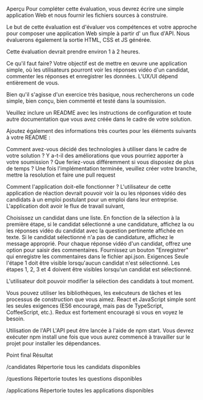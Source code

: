 
Aperçu
Pour compléter cette évaluation, vous devrez écrire une simple application Web  et nous fournir les fichiers sources à construire.

Le but de cette évaluation est d'évaluer vos compétences et votre approche pour composer une application Web simple à partir d' un flux d'API. Nous évaluerons également la sortie HTML, CSS et JS générée.

Cette évaluation devrait prendre environ 1 à 2 heures.

Ce qu'il faut faire?
Votre objectif est de mettre en œuvre une application  simple, où les utilisateurs pourront voir les réponses vidéo d'un candidat, commenter les réponses et enregistrer les données. L'UX/UI dépend entièrement de vous.

Bien qu'il s'agisse d'un exercice très basique, nous rechercherons un code simple, bien conçu, bien commenté et testé dans la soumission.

Veuillez inclure un README avec les instructions de configuration et toute autre documentation que vous avez créée dans le cadre de votre solution.

Ajoutez également des informations très courtes pour les éléments suivants à votre README :

Comment avez-vous décidé des technologies à utiliser dans le cadre de votre solution ?
Y a-t-il des améliorations que vous pourriez apporter à votre soumission ?
Que feriez-vous différemment si vous disposiez de plus de temps ?
Une fois l'implémentation terminée, veuillez créer votre branche, mettre la resolution et faire une pull request

Comment l'application doit-elle fonctionner ?
L'utilisateur de cette application de réaction devrait pouvoir voir la ou les réponses vidéo des candidats à un emploi postulant pour un emploi dans leur entreprise. L'application doit avoir le flux de travail suivant,

Choisissez un candidat dans une liste.
En fonction de la sélection à la première étape, si le candidat sélectionné a une candidature, affichez la ou les réponses vidéo du candidat avec la question pertinente affichée en texte. Si le candidat sélectionné n'a pas de candidature, affichez le message approprié.
Pour chaque réponse vidéo d'un candidat, offrez une option pour saisir des commentaires.
Fournissez un bouton "Enregistrer" qui enregistre les commentaires dans le fichier api.json.
Exigences
Seule l'étape 1 doit être visible lorsqu'aucun candidat n'est sélectionné. Les étapes 1, 2, 3 et 4 doivent être visibles lorsqu'un candidat est sélectionné.

L'utilisateur doit pouvoir modifier la sélection des candidats à tout moment.

Vous pouvez utiliser les bibliothèques, les exécuteurs de tâches et les processus de construction que vous aimez. React et JavaScript simple sont les seules exigences (ES6 encouragé, mais pas de TypeScript, CoffeeScript, etc.). Redux est fortement encouragé si vous en voyez le besoin.

Utilisation de l'API
L'API peut être lancée à l'aide de npm start. Vous devrez exécuter npm install une fois que vous aurez commencé à travailler sur le projet pour installer les dépendances.

Point final	Résultat

/candidates	Répertorie tous les candidats disponibles

/questions	Répertorie toutes les questions disponibles

/applications	Répertorie toutes les applications disponibles

